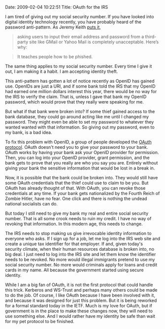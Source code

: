 Date: 2009-02-04 10:22:51
Title: OAuth for the IRS

I am tired of giving out my social security number. If you have looked
into digital identity technology recently, you have probably heard of
the password anti-pattern. As Jeremy Keith [puts it][],

> asking users to input their email address and password from a
> third-party site like GMail or Yahoo Mail is completely unacceptable.
> Here’s why:

> It teaches people how to be phished.

The same thing applies to my social security number. Every time I give
it out, I am making it a habit. I am accepting identity theft.

This anti-pattern has gotten a lot of notice recently as OpenID has
gained use. OpenIDs are just a URI, and if some bank told the IRS that
my OpenID had earned one million dollars interest this year, there would
be no way for the IRS to verify the claim. That is, unless I gave that
bank my OpenID password, which would prove that they really were
speaking for me.

But what if that bank were broken into? If some thief gained access to
the bank database, they could go around acting like me until I changed
my password. They might even be able to set my password to whatever they
wanted wanted with that information. So giving out my password, even to
my bank, is a bad idea.

To fix this problem with OpenID, a group of people developed the [OAuth
protocol][]. OAuth doesn't need you to give your password to your bank.
OAuth works by having your bank ask your OpenID provider for permission.
Then, you can log into your OpenID provider, grant permission, and the
bank gets to prove that you really are who you say you are. Entirely
without giving your bank the sensitive information that would be lost in
a break in.

Now, it is possible that the bank could be broken into. They would still
have some OAuth credentials that the thief could use to claim to be you.
But OAuth has already thought of that. With OAuth, you can revoke those
credentials at any time. If your bank gets nationalized by the Fourth
Reich of Zombie Hitler, have no fear. One click and there is nothing the
undead national socialists can do.

But today I still need to give my bank my real and entire social
security number. That is all some crook needs to ruin my credit. I have
no way of revoking that information. In this modern age, this needs to
change.

The IRS needs to stop making us give irrevocable identity information to
everyone who asks. If I sign up for a job, let me log into the IRS web
site and create a unique tax identifier for that employer. If and, given
today's security climate, when their human resources database is broken
into, no big deal. I just need to log into the IRS site and let them
know the identifier needs to be revoked. No more would illegal
immigrants pretend to use my social security number. No more would
criminals apply for loans and credit cards in my name. All because the
government started using secure identity.

While I am a big fan of OAuth, it is not the first protocol that could
handle this trick. Kerberos and WS-Trust and perhaps many others could
be made to do the job. Of course, I like OAuth because I have been
involved with it, and because it was designed for just this problem. But
it is being reworked for a formal standard today in the IETF. Much is my
love for OAuth, but if government is in the place to make these changes
now, they will need to use something else. And I would rather have my
identity be safe than wait for my pet protocol to be finished.

  [puts it]: http://adactio.com/journal/1357/
  [OAuth protocol]: http://oauth.net/
